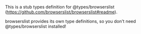 This is a stub types definition for @types/browserslist (https://github.com/browserslist/browserslist#readme).

browserslist provides its own type definitions, so you don't need @types/browserslist installed!
